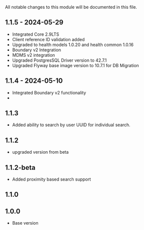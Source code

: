 All notable changes to this module will be documented in this file.


## 1.1.5 - 2024-05-29
- Integrated Core 2.9LTS
- Client reference ID validation added
- Upgraded to health models 1.0.20 and health common 1.0.16
- Boundary v2 Integration
- MDMS v2 integration
- Upgraded PostgresSQL Driver version to 42.7.1
- Upgraded Flyway base image version to 10.7.1 for DB Migration

## 1.1.4 - 2024-05-10
- Integrated Boundary v2 functionality
- 
## 1.1.3 
- Added ability to search by user UUID for individual search.

## 1.1.2
- upgraded version from beta

## 1.1.2-beta

- Added proximity based search support

## 1.1.0


## 1.0.0

- Base version

